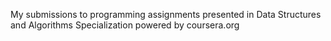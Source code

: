 My submissions to programming assignments presented in Data Structures and Algorithms Specialization powered by coursera.org
